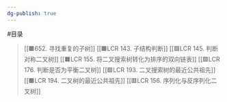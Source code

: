 ```yaml
---
dg-publish: true
---
```

#目录 

> [[🟧652. 寻找重复的子树]]
> [[🟧LCR 143. 子结构判断]]
> [[🟩LCR 145. 判断对称二叉树]]
> [[🟧LCR 155. 将二叉搜索树转化为排序的双向链表]]
> [[🟩LCR 176. 判断是否为平衡二叉树]]
> [[🟩LCR 193. 二叉搜索树的最近公共祖先]]
> [[🟧LCR 194. 二叉树的最近公共祖先]]
> [[🟥LCR 156. 序列化与反序列化二叉树]]